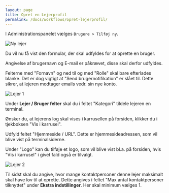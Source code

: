 ```yaml
---
layout: page
title: Opret en Lejerprofil
permalink: /docs/workflows/opret-lejerprofil/
---
```


I Administrationspanelet vælges `Brugere > Tilføj ny`.

![Ny lejer](http://lpo.dk/brugerguide/img/ny-lejer.PNG)

Du vil nu få vist den formular, der skal udfyldes for at oprette en bruger.

Angivelse af brugernavn og E-mail er påkrævet, disse skal derfor udfyldes.

Felterne med "Fornavn" og ned til og med "Rolle" skal bare efterlades blanke. Det er dog vigtigt at "Send brugernotifikation" er slået til. Dette sikrer, at lejeren modtager emails vedr. sin nye konto.

![Lejer 1](http://lpo.dk/brugerguide/img/lejer1.PNG)

Under **Lejer / Bruger felter** skal du i feltet "Kategori" tildele lejeren en terminal.

Ønsker du, at lejerens log skal vises i karrusellen på forsiden, klikker du i tjekboksen "Vis i karrusel".

Udfyld feltet "Hjemmeside / URL". Dette er hjemmesideadressen, som vil blive vist på terminalsiderne.

Under "Logo" kan du tilføje et logo, som vil blive vist bl.a. på forsiden, hvis "Vis i karrusel" i givet fald også er tilvalgt.

![Lejer 2](http://lpo.dk/brugerguide/img/lejer2.PNG)

Til sidst skal du angive, hvor mange kontaktpersoner denne lejer maksimalt skal have lov til at oprette. Dette angives i feltet "Max antal kontaktpersoner tilknyttet" under **Ekstra indstillinger**. Her skal minimum vælges 1.
